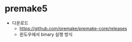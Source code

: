 # premake5 



- 다운로드 
  - https://github.com/premake/premake-core/releases
  - 윈도우에서 binary 실행 방식 



